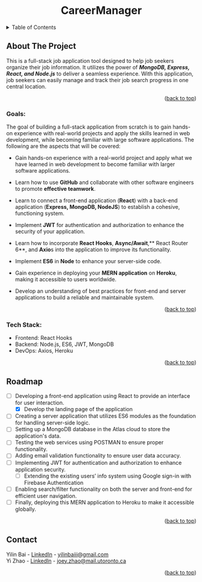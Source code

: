 
<div>

  <h1 align="center">CareerManager</h1>

</div>


<!-- TABLE OF CONTENTS -->
<details>
  <summary>Table of Contents</summary>
  <ol>
    <li>
      <a href="#about-the-project">About The Project</a>
      <ul>
        <li><a href="#goals">Goals</a></li>
        <li><a href="#tech-stack">Tech Stack</a></li>
      </ul>
    </li>
    <li><a href="#roadmap">Roadmap</a></li>
    <li><a href="#contact">Contact</a></li>
  </ol>
</details>



<!-- ABOUT THE PROJECT -->
## About The Project

This is a full-stack job application tool designed to help job seekers organize their job information. It utilizes the power of <strong>*MongoDB, Express, React, and Node.js*</strong> to deliver a seamless experience. With this application, job seekers can easily manage and track their job search progress in one central location.


<p align="right">(<a href="#readme-top">back to top</a>)</p>

### Goals:
The goal of building a full-stack application from scratch is to gain hands-on experience with real-world projects and apply the skills learned in web development, while becoming familiar with large software applications. The following are the aspects that will be covered:

* Gain hands-on experience with a real-world project and apply what we have learned in web development to become familiar with larger software applications.

* Learn how to use **GitHub** and collaborate with other software engineers to promote **effective teamwork**.

* Learn to connect a front-end application (**React**) with a back-end application (**Express, MongoDB, NodeJS**) to establish a cohesive, functioning system.

* Implement **JWT** for authentication and authorization to enhance the security of your application.

* Learn how to incorporate **React Hooks**, **Async/Await**,** React Router 6**, and **Axio**s into the application to improve its functionality.

* Implement **ES6** in **Node** to enhance your server-side code.

* Gain experience in deploying your **MERN application** on **Heroku**, making it accessible to users worldwide.

* Develop an understanding of best practices for front-end and server applications to build a reliable and maintainable system.

<p align="right">(<a href="#readme-top">back to top</a>)</p>


### Tech Stack:
  * Frontend: React Hooks <br>
  * Backend: Node.js, ES6, JWT, MongoDB <br>
  * DevOps: Axios, Heroku <br>
<p align="right">(<a href="#readme-top">back to top</a>)</p>


<!-- ROADMAP -->
## Roadmap

- [ ] Developing a front-end application using React to provide an interface for user interaction.
    - [x] Develop the landing page of the application
- [ ] Creating a server application that utilizes ES6 modules as the foundation for handling server-side logic.
- [ ] Setting up a MongoDB database in the Atlas cloud to store the application's data.
- [ ] Testing the web services using POSTMAN to ensure proper functionality.
- [ ] Adding email validation functionality to ensure user data accuracy.
- [ ] Implementing JWT for authentication and authorization to enhance application security.
   - [ ] Extending the existing users’ info system using Google sign-in with Firebase Authentication
- [ ] Enabling search/filter functionality on both the server and front-end for efficient user navigation.
- [ ] Finally, deploying this MERN application to Heroku to make it accessible globally.

<p align="right">(<a href="#readme-top">back to top</a>)</p>


<!-- CONTACT -->
## Contact

Yilin Bai - [LinkedIn](https://www.linkedin.com/in/yilin-bai/) - yilinbaiii@gmail.com <br>
Yi Zhao - [LinkedIn](https://www.linkedin.com/in/joey-zhao-yi/) - joey.zhao@mail.utoronto.ca

<p align="right">(<a href="#readme-top">back to top</a>)</p>


